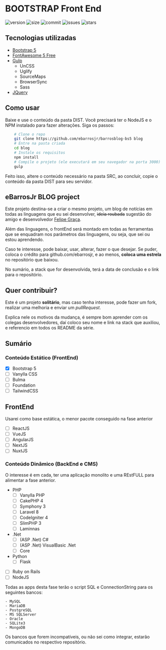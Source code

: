 # BOOTSTRAP Front End
<img alt="version" src="https://img.shields.io/github/package-json/v/ebarrosjr/barrosblog-bs5" /> <img alt="size" src="https://img.shields.io/github/repo-size/ebarrosjr/barrosblog-bs5" /> <img alt="commit" src="https://img.shields.io/github/last-commit/ebarrosjr/barrosblog-bs5" /> <img alt="issues" src="https://img.shields.io/github/issues/ebarrosjr/barrosblog-bs5" /> <img alt="stars" src="https://img.shields.io/github/stars/ebarrosjr/barrosblog-bs5" />


## Tecnologias utilizadas

- [Bootstrap 5](https://getbootstrap.com)
- [FontAwesome 5 Free](https://fontawesome.com/)
- [Gulp](https://gulpjs.com/)
    - UnCSS
    - Uglify
    - SourceMaps
    - BrowserSync
    - Sass
- [JQuery](https://jquery.com/)

## Como usar

Baixe e use o conteúdo da pasta DIST.
Você precisará ter o NodeJS e o NPM instalado para fazer alterações.
Siga os passos:

```bash
    # Clone o repo
    git clone https://github.com/ebarrosjr/barrosblog-bs5 blog
    # Entre na pasta criada
    cd blog
    # Instale os requisitos
    npm install
    # Compile o projeto (ele executará em seu navegador na porta 3000)
    gulp
```

Feito isso, altere o conteúdo necessário na pasta SRC, ao concluir, copie o conteúdo da pasta DIST para seu servidor.


## eBarrosJr BLOG project

Este projeto destina-se a criar o mesmo projeto, um blog de notícias em todas as linguagens que eu sei desenvolver, ~~ideia roubada~~ sugestão do amigo e desenvolvedor [Felipe Graça](https://github.com/fgracalepsus).

Além das linguagens, o frontEnd será montado em todas as ferramentas que se enquadram nos parâmetros das linguagens, ou seja, que sei ou estou aprendendo.

Caso te interesse, pode baixar, usar, alterar, fazer o que desejar. Se puder, coloca o crédito para github.com/ebarrosjr, e ao menos, **coloca uma estrela** no repositório que baixou.

No sumário, a stack que for desenvolvida, terá a data de conclusão e o link para o repositório.

## Quer contribuir?

Este é um projeto **solitário**, mas caso tenha interesse, pode fazer um fork, realizar uma melhoria e enviar um *pullRequest*. 

Explica nele os motivos da mudança, é sempre bom aprender com os colegas desenvolvedores, daí coloco seu nome e link na stack que auxiliou, e referencio em todos os README da série.

## Sumário
### Conteúdo Estático (FrontEnd)

- [X] Bootstrap 5
- [ ] Vanylla CSS
- [ ] Bulma
- [ ] Foundation
- [ ] TailwindCSS

## FrontEnd
Usarei como base estática, o menor pacote conseguido na fase anterior

- [ ] ReactJS
- [ ] VueJS
- [ ] AngularJS
- [ ] NextJS
- [ ] NuxtJS

### Conteúdo Dinâmico (BackEnd e CMS)
O interesse é em cada, ter uma aplicação monolito e uma REstFULL para alimentar a fase anterior.

- PHP
    - [ ] Vanylla PHP
    - [ ] CakePHP 4
    - [ ] Symphony 3
    - [ ] Laravel 8
    - [ ] CodeIgniter 4
    - [ ] SlimPHP 3
    - [ ] Laminnas

- .Net
    - [ ] (ASP .Net) C#
    - [ ] (ASP .Net) VisualBasic .Net
    - [ ] Core

- Python
    - [ ] Flask

- [ ] Ruby on Rails
- [ ] NodeJS

Todas as apps desta fase terão o script SQL e ConnectionString para os seguintes bancos:

    - MySQL
    - MariaDB
    - PostgreSQL
    - MS SQLServer
    - Oracle
    - SQLite3
    - MongoDB

Os bancos que forem incompatíveis, ou não sei como integrar, estarão comunicados no respectivo repositório.
